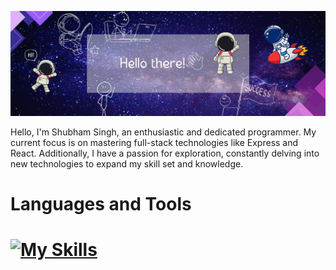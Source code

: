 ![Design and Development](https://github.com/ShubSi26/ShubSi26/blob/main/Hola_page-0001.jpg)

<!--
**ShubSi26/ShubSi26** is a ✨ _special_ ✨ repository because its `README.md` (this file) appears on your GitHub profile.

Here are some ideas to get you started:

- 🔭 I’m currently working on ...
- 🌱 I’m currently learning ...
- 👯 I’m looking to collaborate on ...
- 🤔 I’m looking for help with ...
- 💬 Ask me about ...
- 📫 How to reach me: ...
- 😄 Pronouns: ...
- ⚡ Fun fact: ...
-->
Hello, I'm Shubham Singh, an enthusiastic and dedicated programmer. My current focus is on mastering full-stack technologies like Express and React. Additionally, I have a passion for exploration, constantly delving into new technologies to expand my skill set and knowledge.

<h1>Languages and Tools<h1>

[![My Skills](https://skillicons.dev/icons?i=js,html,css,angular,bash,c,cpp,discord,express,figma,git,github,idea,java,jquery,linkedin,linux,mysql,nodejs,npm,pycharm,py,replit,stackoverflow,ubuntu,vscode,bootstrap,react,vite,tailwind,prisma,postman,mongodb)](https://skillicons.dev)
